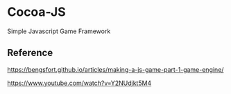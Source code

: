# Cocoa-JS
Simple Javascript Game Framework

## Reference

https://bengsfort.github.io/articles/making-a-js-game-part-1-game-engine/

https://www.youtube.com/watch?v=Y2NUdjkt5M4